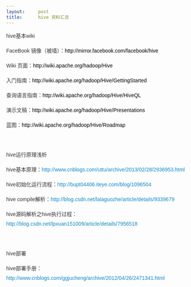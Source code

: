 ```yaml
---
layout:     post
title:      hive 资料汇总
---
```

<div id="article_content" class="article_content clearfix csdn-tracking-statistics" data-pid="blog" data-mod="popu_307" data-dsm="post">
								            <link rel="stylesheet" href="https://csdnimg.cn/release/phoenix/template/css/ck_htmledit_views-f76675cdea.css">
						<div class="htmledit_views" id="content_views">
                
<p style="color:rgb(51,51,51);font-family:Arial;font-size:14px;line-height:26px;text-align:left;">
hive基本wiki</p>
<p style="color:rgb(51,51,51);font-family:Arial;font-size:14px;line-height:26px;text-align:left;">
FaceBook 镜像（被墙）：<a href="http://mirror.facebook.com/facebook/hive" rel="nofollow" style="color:#000000;text-decoration:none;">http://mirror.facebook.com/facebook/hive</a></p>
<p style="color:rgb(51,51,51);font-family:Arial;font-size:14px;line-height:26px;text-align:left;">
Wiki 页面：<a href="http://wiki.apache.org/hadoop/Hive" rel="nofollow" style="color:#000000;text-decoration:none;">http://wiki.apache.org/hadoop/Hive</a></p>
<p style="color:rgb(51,51,51);font-family:Arial;font-size:14px;line-height:26px;text-align:left;">
入门指南：<a href="http://wiki.apache.org/hadoop/Hive/GettingStarted" rel="nofollow" style="color:#000000;text-decoration:none;">http://wiki.apache.org/hadoop/Hive/GettingStarted</a></p>
<p style="color:rgb(51,51,51);font-family:Arial;font-size:14px;line-height:26px;text-align:left;">
查询语言指南：<a href="http://wiki.apache.org/hadoop/Hive/HiveQL" rel="nofollow" style="color:#000000;text-decoration:none;">http://wiki.apache.org/hadoop/Hive/HiveQL</a></p>
<p style="color:rgb(51,51,51);font-family:Arial;font-size:14px;line-height:26px;text-align:left;">
演示文稿：<a href="http://wiki.apache.org/hadoop/Hive/Presentations" rel="nofollow" style="color:#000000;text-decoration:none;">http://wiki.apache.org/hadoop/Hive/Presentations</a></p>
<p style="color:rgb(51,51,51);font-family:Arial;font-size:14px;line-height:26px;text-align:left;">
蓝图：<a href="http://wiki.apache.org/hadoop/Hive/Roadmap" rel="nofollow" style="color:#000000;text-decoration:none;">http://wiki.apache.org/hadoop/Hive/Roadmap</a></p>
<p style="color:rgb(51,51,51);font-family:Arial;font-size:14px;line-height:26px;text-align:left;">
 </p>
<p style="color:rgb(51,51,51);font-family:Arial;font-size:14px;line-height:26px;text-align:left;">
hive运行原理浅析</p>
<p style="color:rgb(51,51,51);font-family:Arial;font-size:14px;line-height:26px;text-align:left;">
hive基本原理：<a href="http://www.cnblogs.com/uttu/archive/2013/02/28/2936953.html" rel="nofollow" style="color:rgb(16,138,198);text-decoration:none;">http://www.cnblogs.com/uttu/archive/2013/02/28/2936953.html</a></p>
<p style="color:rgb(51,51,51);font-family:Arial;font-size:14px;line-height:26px;text-align:left;">
hive初始化运行流程：<a href="http://bupt04406.iteye.com/blog/1096504" rel="nofollow" style="color:rgb(16,138,198);text-decoration:none;">http://bupt04406.iteye.com/blog/1096504</a></p>
<p style="color:rgb(51,51,51);font-family:Arial;font-size:14px;line-height:26px;text-align:left;">
hive compile解析：<a href="http://blog.csdn.net/lalaguozhe/article/details/9339679" rel="nofollow" style="color:rgb(16,138,198);text-decoration:none;">http://blog.csdn.net/lalaguozhe/article/details/9339679</a></p>
<p style="color:rgb(51,51,51);font-family:Arial;font-size:14px;line-height:26px;text-align:left;">
hive源码解析之hive执行过程：<a href="http://blog.csdn.net/lpxuan151009/article/details/7956518" rel="nofollow" style="color:rgb(16,138,198);text-decoration:none;">http://blog.csdn.net/lpxuan151009/article/details/7956518</a></p>
<p style="color:rgb(51,51,51);font-family:Arial;font-size:14px;line-height:26px;text-align:left;">
 </p>
<p style="color:rgb(51,51,51);font-family:Arial;font-size:14px;line-height:26px;text-align:left;">
hive部署</p>
<p style="color:rgb(51,51,51);font-family:Arial;font-size:14px;line-height:26px;text-align:left;">
hive部署手册：<a href="http://www.cnblogs.com/ggjucheng/archive/2012/04/26/2471341.html" rel="nofollow" style="color:rgb(16,138,198);text-decoration:none;">http://www.cnblogs.com/ggjucheng/archive/2012/04/26/2471341.html</a></p>
            </div>
                </div>